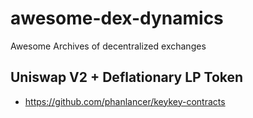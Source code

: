 # awesome-dex-dynamics
Awesome Archives of decentralized exchanges

## Uniswap V2 + Deflationary LP Token 
- https://github.com/phanlancer/keykey-contracts

